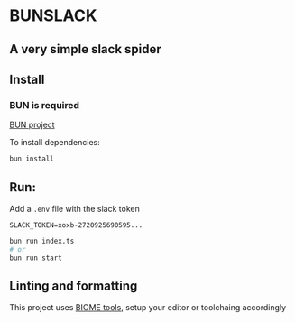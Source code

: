 # BUNSLACK

## A very simple slack spider

## Install

### BUN is required

[BUN project](https://bun.sh)

To install dependencies:

```bash
bun install
```

## Run:
Add a `.env` file with the slack token

```env
SLACK_TOKEN=xoxb-2720925690595...
```

```bash
bun run index.ts
# or
bun run start
```

## Linting and formatting
This project uses [BIOME tools](https://biomejs.dev/), setup your editor or toolchaing accordingly
